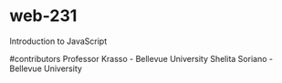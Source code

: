 # web-231
Introduction to JavaScript

#contributors
Professor Krasso - Bellevue University
Shelita Soriano - Bellevue University
